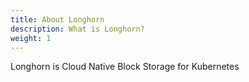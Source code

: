 ```yaml
---
title: About Longhorn
description: What is Longhorn?
weight: 1
---
```


Longhorn is Cloud Native Block Storage for Kubernetes